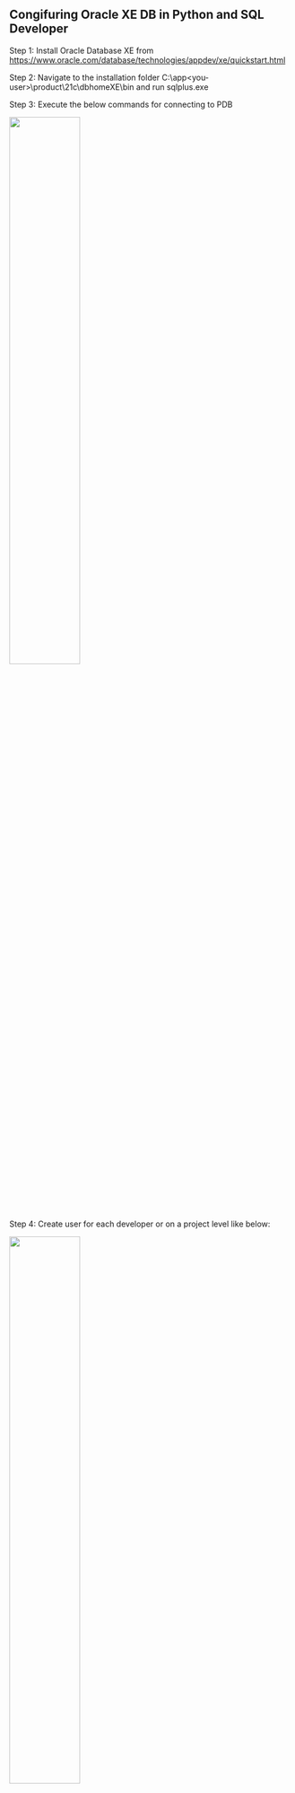 ## Congifuring Oracle XE DB in Python and SQL Developer

Step 1: Install Oracle Database XE from https://www.oracle.com/database/technologies/appdev/xe/quickstart.html

Step 2: Navigate to the installation folder C:\app\<you-user>\product\21c\dbhomeXE\bin and run sqlplus.exe

Step 3: Execute the below commands for connecting to PDB

<img src="https://user-images.githubusercontent.com/64169078/144718895-b6849a80-5bb0-4190-910e-da0e21095a06.png" width=50% hieght=50%>

Step 4: Create user for each developer or on a project level like below:

<img src="https://user-images.githubusercontent.com/64169078/144719061-6f982819-bf2b-4f6c-b9ce-8290c1129030.png" width=50% hieght=50%>

See references for copying the commands.

Step 5: Configure the Oracle XE DB for the Python project. Cretae a new table, insert data and verify if its retrievable.

<kbd>![image](https://user-images.githubusercontent.com/64169078/144719108-e080a0c4-6897-4783-ae4a-477592591ab7.png)

Step 6: To view DB objects using a GUI, install https://www.oracle.com/tools/downloads/sqldev-downloads.html

Step 7: Configure a new connection with the user that was created in Step 4. 
  
<kbd>![image](https://user-images.githubusercontent.com/64169078/144719755-42c4e4fe-7d5d-42c5-a07c-cfeaacc64fe3.png)

Step 8: Connect and run SELECT to view the table created in Step 5.
  
<kbd>![image](https://user-images.githubusercontent.com/64169078/144719809-4f126f20-5def-41bc-a673-d680f314849d.png)

All the commands and code used in the screenshots can be found in the Refrences.

References:
  
https://www.oracle.com/database/technologies/appdev/python/quickstartpythononprem.html  
https://www.youtube.com/watch?v=wiEsR_j36yw&ab_channel=Oracle.NETandWindows
